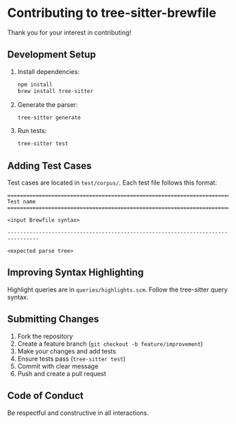 # Contributing to tree-sitter-brewfile

Thank you for your interest in contributing!

## Development Setup

1. Install dependencies:
   ```bash
   npm install
   brew install tree-sitter
   ```

2. Generate the parser:
   ```bash
   tree-sitter generate
   ```

3. Run tests:
   ```bash
   tree-sitter test
   ```

## Adding Test Cases

Test cases are located in `test/corpus/`. Each test file follows this format:

```
================================================================================
Test name
================================================================================

<input Brewfile syntax>

--------------------------------------------------------------------------------

<expected parse tree>
```

## Improving Syntax Highlighting

Highlight queries are in `queries/highlights.scm`. Follow the tree-sitter query syntax.

## Submitting Changes

1. Fork the repository
2. Create a feature branch (`git checkout -b feature/improvement`)
3. Make your changes and add tests
4. Ensure tests pass (`tree-sitter test`)
5. Commit with clear message
6. Push and create a pull request

## Code of Conduct

Be respectful and constructive in all interactions.
